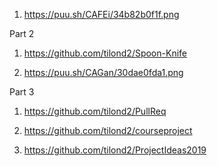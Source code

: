 1. https://puu.sh/CAFEi/34b82b0f1f.png

Part 2

1. https://github.com/tilond2/Spoon-Knife

4. https://puu.sh/CAGan/30dae0fda1.png

Part 3

1. https://github.com/tilond2/PullReq

4. https://github.com/tilond2/courseproject

5. https://github.com/tilond2/ProjectIdeas2019
